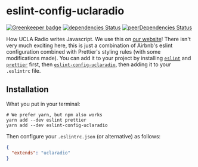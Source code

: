 # eslint-config-uclaradio

[![Greenkeeper badge](https://badges.greenkeeper.io/uclaradio/eslint-config-uclaradio.svg)](https://greenkeeper.io/)
[![dependencies Status](https://david-dm.org/uclaradio/eslint-config-uclaradio/status.svg)](https://david-dm.org/uclaradio/eslint-config-uclaradio)
[![peerDependencies Status](https://david-dm.org/uclaradio/eslint-config-uclaradio/peer-status.svg)](https://david-dm.org/uclaradio/eslint-config-uclaradio?type=peer)

How UCLA Radio writes Javascript. We use this on [our website](https://github.com/uclaradio/uclaradio)! There isn't very much exciting here, this is just a combination of Airbnb's eslint configuration combined with Prettier's styling rules (with some modifications made). You can add it to your project by installing [`eslint`](https://www.npmjs.com/package/eslint) and [`prettier`](https://www.npmjs.com/package/prettier) first, then [`eslint-config-uclaradio`](https://www.npmjs.com/package/eslint-config-uclaradio), then adding it to your `.eslintrc` file.

## Installation

What you put in your terminal:
```shell
# We prefer yarn, but npm also works
yarn add --dev eslint prettier
yarn add --dev eslint-config-uclaradio
```

Then configure your `.eslintrc.json` (or alternative) as follows:
```json
{
  "extends": "uclaradio"
}
```
